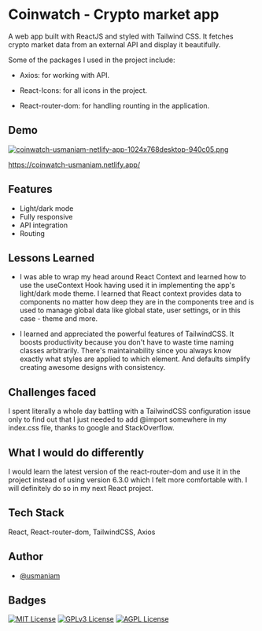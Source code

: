 
# Coinwatch - Crypto market app

A web app built with ReactJS and styled with Tailwind CSS. It fetches crypto market data from an external API and display it beautifully. 

Some of the packages I used in the project include:  

- Axios: for working with API.

- React-Icons: for all icons in the project.
- React-router-dom: for handling rounting in the application.
## Demo

[![coinwatch-usmaniam-netlify-app-1024x768desktop-940c05.png](https://i.postimg.cc/qBtgdJRx/coinwatch-usmaniam-netlify-app-1024x768desktop-940c05.png)](https://postimg.cc/xq29vSLX)

https://coinwatch-usmaniam.netlify.app/


## Features

- Light/dark mode
- Fully responsive
- API integration
- Routing


## Lessons Learned

- I was able to wrap my head around React Context and learned how to use the useContext Hook having used it in implementing the app's light/dark mode theme. I learned that React context provides data to components no matter how deep they are in the components tree and is used to manage global data like global state, user settings, or in this case - theme and more.

- I learned and appreciated the powerful features of TailwindCSS. It boosts productivity because you don't have to waste time naming classes arbitrarily. There's maintainability since you always know exactly what styles are applied to which element. And defaults simplify creating awesome designs with consistency. 


## Challenges faced

I spent literally a whole day battling with a TailwindCSS configuration issue only to find out that I just needed to add @import somewhere in my index.css file, thanks to google and StackOverflow.
## What I would do differently

I would learn the latest version of the react-router-dom and use it in the project instead of using version 6.3.0 which I felt more comfortable with. I will definitely do so in my next React project.
## Tech Stack

React, React-router-dom, TailwindCSS, Axios


## Author

- [@usmaniam](https://www.github.com/usmaniam)


## Badges



[![MIT License](https://img.shields.io/badge/License-MIT-green.svg)](https://choosealicense.com/licenses/mit/)
[![GPLv3 License](https://img.shields.io/badge/License-GPL%20v3-yellow.svg)](https://opensource.org/licenses/)
[![AGPL License](https://img.shields.io/badge/license-AGPL-blue.svg)](http://www.gnu.org/licenses/agpl-3.0)

